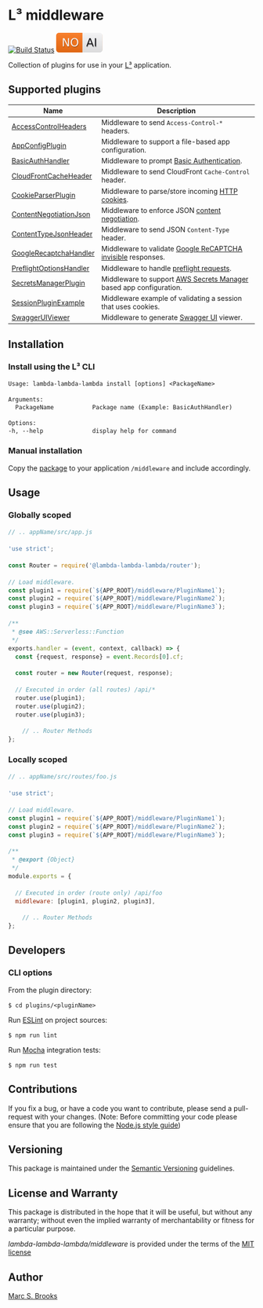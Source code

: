 # L³ middleware

[![Build Status](https://img.shields.io/github/actions/workflow/status/lambda-lambda-lambda/middleware/.github%2Fworkflows%2Fci.yml)](https://github.com/lambda-lambda-lambda/middleware/actions) [![NO AI](https://raw.githubusercontent.com/nuxy/no-ai-badge/master/badge.svg)](https://github.com/nuxy/no-ai-badge)

Collection of plugins for use in your [L³](https://github.com/lambda-lambda-lambda) application.

## Supported plugins

| Name                        | Description                               |
|-----------------------------|-------------------------------------------|
| [AccessControlHeaders](https://github.com/lambda-lambda-lambda/middleware/tree/master/plugins/AccessControlHeaders) | Middleware to send `Access-Control-*` headers. |
| [AppConfigPlugin](https://github.com/lambda-lambda-lambda/middleware/tree/master/plugins/AppConfigPlugin) | Middleware to support a file-based app configuration. |
| [BasicAuthHandler](https://github.com/lambda-lambda-lambda/middleware/tree/master/plugins/BasicAuthHandler) | Middleware to prompt [Basic Authentication](https://en.wikipedia.org/wiki/Basic_access_authentication). |
| [CloudFrontCacheHeader](https://github.com/lambda-lambda-lambda/middleware/tree/master/plugins/CloudFrontCacheHeader) | Middleware to send CloudFront `Cache-Control` header. |
| [CookieParserPlugin](https://github.com/lambda-lambda-lambda/middleware/tree/master/plugins/CookieParserPlugin) | Middleware to parse/store incoming [HTTP cookies](https://developer.mozilla.org/en-US/docs/Web/HTTP/Cookies). |
| [ContentNegotiationJson](https://github.com/lambda-lambda-lambda/middleware/tree/master/plugins/ContentNegotiationJson) | Middleware to enforce JSON [content negotiation](https://developer.mozilla.org/en-US/docs/Web/HTTP/Headers/Accept). |
| [ContentTypeJsonHeader](https://github.com/lambda-lambda-lambda/middleware/tree/master/plugins/ContentTypeJsonHeader) | Middleware to send JSON `Content-Type` header. |
| [GoogleRecaptchaHandler](https://github.com/lambda-lambda-lambda/middleware/tree/master/plugins/GoogleRecaptchaHandler) | Middleware to validate [Google ReCAPTCHA invisible](https://developers.google.com/recaptcha/docs/invisible) responses. |
| [PreflightOptionsHandler](https://github.com/lambda-lambda-lambda/middleware/tree/master/plugins/PreflightOptionsHandler) | Middleware to handle [preflight requests](https://developer.mozilla.org/en-US/docs/Web/HTTP/Methods/OPTIONS). |
| [SecretsManagerPlugin](https://github.com/lambda-lambda-lambda/middleware/tree/master/plugins/SecretsManagerPlugin) | Middleware to support [AWS Secrets Manager](https://docs.aws.amazon.com/secretsmanager/latest/userguide/intro.html) based app configuration. |
| [SessionPluginExample](https://github.com/lambda-lambda-lambda/middleware/tree/master/plugins/SessionPluginExample) | Middleware example of validating a session that uses cookies. |
| [SwaggerUIViewer](https://github.com/lambda-lambda-lambda/middleware/tree/master/plugins/SwaggerUIViewer) | Middleware to generate [Swagger UI](https://swagger.io/tools/swagger-ui) viewer. |

## Installation

### Install using the L³ CLI

    Usage: lambda-lambda-lambda install [options] <PackageName>

    Arguments:
      PackageName           Package name (Example: BasicAuthHandler)

    Options:
    -h, --help              display help for command

### Manual installation

Copy the [package](https://github.com/lambda-lambda-lambda/middleware) to your application `/middleware` and include accordingly.

## Usage

### Globally scoped

```javascript
// .. appName/src/app.js

'use strict';

const Router = require('@lambda-lambda-lambda/router');

// Load middleware.
const plugin1 = require(`${APP_ROOT}/middleware/PluginName1`);
const plugin2 = require(`${APP_ROOT}/middleware/PluginName2`);
const plugin3 = require(`${APP_ROOT}/middleware/PluginName3`);

/**
 * @see AWS::Serverless::Function
 */
exports.handler = (event, context, callback) => {
  const {request, response} = event.Records[0].cf;

  const router = new Router(request, response);

  // Executed in order (all routes) /api/*
  router.use(plugin1);
  router.use(plugin2);
  router.use(plugin3);

    // .. Router Methods
};
```

### Locally scoped

```javascript
// .. appName/src/routes/foo.js

'use strict';

// Load middleware.
const plugin1 = require(`${APP_ROOT}/middleware/PluginName1`);
const plugin2 = require(`${APP_ROOT}/middleware/PluginName2`);
const plugin3 = require(`${APP_ROOT}/middleware/PluginName3`);

/**
 * @export {Object}
 */
module.exports = {

  // Executed in order (route only) /api/foo
  middleware: [plugin1, plugin2, plugin3],

    // .. Router Methods
};
```

## Developers

### CLI options

From the plugin directory:

    $ cd plugins/<pluginName>

Run [ESLint](https://eslint.org/) on project sources:

    $ npm run lint

Run [Mocha](https://mochajs.org) integration tests:

    $ npm run test

## Contributions

If you fix a bug, or have a code you want to contribute, please send a pull-request with your changes. (Note: Before committing your code please ensure that you are following the [Node.js style guide](https://github.com/felixge/node-style-guide))

## Versioning

This package is maintained under the [Semantic Versioning](https://semver.org) guidelines.

## License and Warranty

This package is distributed in the hope that it will be useful, but without any warranty; without even the implied warranty of merchantability or fitness for a particular purpose.

_lambda-lambda-lambda/middleware_ is provided under the terms of the [MIT license](http://www.opensource.org/licenses/mit-license.php)

## Author

[Marc S. Brooks](https://github.com/nuxy)
